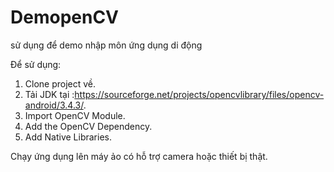 # DemopenCV
sử dụng để demo nhập môn ứng dụng di động <br>

Để sử dụng:
1. Clone project về.
2. Tải JDK tại :https://sourceforge.net/projects/opencvlibrary/files/opencv-android/3.4.3/.
3. Import OpenCV Module.
4. Add the OpenCV Dependency.
5. Add Native Libraries.

Chạy ứng dụng lên máy ảo có hỗ trợ camera hoặc thiết bị thật.
